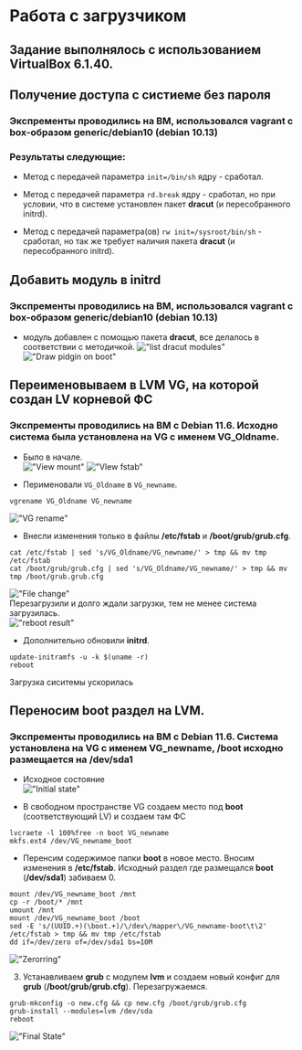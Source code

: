 # Работа с загрузчиком
## Задание выполнялось с использованием VirtualBox 6.1.40. 

## Получение доступа с систиеме без пароля
### Экспременты проводились на ВМ, использовался vagrant с box-образом generic/debian10 (debian 10.13)
### Результаты следующие:
- Метод с передачей параметра `init=/bin/sh` ядру - сработал.

- Метод с передачей параметра `rd.break` ядру - сработал, но при условии, что в системе установлен пакет **dracut** (и пересобранного initrd).

- Метод с передачей параметра(ов) `rw init=/sysroot/bin/sh` - сработал, но так же требует наличия пакета **dracut** (и пересобранного initrd).

## Добавить модуль в initrd
### Экспременты проводились на ВМ, использовался vagrant с box-образом generic/debian10 (debian 10.13)
- модуль добавлен с помощью пакета **dracut**, все делалось в соответствии с методичкой. 
!["list dracut modules"](https://github.com/mus-cat/otus-study-m2l8/blob/main/08.mkinitrd.png) 
!["Draw pidgin on boot"](https://github.com/mus-cat/otus-study-m2l8/blob/main/09.pidgin.png)

## Переименовываем в LVM VG, на которой создан LV корневой ФС 
### Экспременты проводились на ВМ c Debian 11.6. Исходно система была установлена на VG с именем VG_Oldname. 
- Было в начале.  
!["View mount"](https://github.com/mus-cat/otus-study-m2l8/blob/main/10.Initstate-MountLsblk.png)
!["VIew fstab"](https://github.com/mus-cat/otus-study-m2l8/blob/main/11.Initstate-lvsFstab.png)

- Перименовали `VG_Oldname` в `VG_newname`.
```
vgrename VG_Oldname VG_newname
```
!["VG rename"](https://github.com/mus-cat/otus-study-m2l8/blob/main/12.changeVGName.png)

- Внесли изменения только в файлы **/etc/fstab** и **/boot/grub/grub.cfg**.
```
cat /etc/fstab | sed 's/VG_Oldname/VG_newname/' > tmp && mv tmp /etc/fstab
cat /boot/grub/grub.cfg | sed 's/VG_Oldname/VG_newname/' > tmp && mv tmp /boot/grub.grub.cfg
```
!["File change"](https://github.com/mus-cat/otus-study-m2l8/blob/main/13.plusMount.png)  
Перезагрузили и долго ждали загрузки, тем не менее система загрузилась.  
!["reboot result"](https://github.com/mus-cat/otus-study-m2l8/blob/main/14.rebootResult.png)  

- Дополнительно обновили **initrd**.
```
update-initramfs -u -k $(uname -r)
reboot
```
Загрузка сиситемы ускорилась

## Переносим boot раздел на LVM.
### Экспременты проводились на ВМ c Debian 11.6. Система установлена на VG с именем VG_newname, /boot исходно размещается на /dev/sda1

- Исходное состояние  
!["Initial state"](https://github.com/mus-cat/otus-study-m2l8/blob/main/15.initBootState.png)  

- В свободном пространстве VG создаем место под **boot** (соответствующий LV)  и создаем там ФС
```
lvcraete -l 100%free -n boot VG_newname
mkfs.ext4 /dev/VG_newname_boot
```

- Перенсим содержимое папки **boot** в новое место. Вносим изменения в **/etc/fstab**. Исходный раздел где размещался **boot** (**/dev/sda1**) забиваем 0.
```
mount /dev/VG_newname_boot /mnt
cp -r /boot/* /mnt
umount /mnt
mount /dev/VG_newname_boot /boot
sed -E 's/(UUID.+)(\boot.+)/\/dev\/mapper\/VG_newname-boot\t\2' /etc/fstab > tmp && mv tmp /etc/fstab
dd if=/dev/zero of=/dev/sda1 bs=10M
```
!["Zerorring"](https://github.com/mus-cat/otus-study-m2l8/blob/main/16.zerroringOldSda1.png)

3. Устанавливаем **grub** с модулем **lvm** и создаем новый конфиг для **grub** (**/boot/grub/grub.cfg**).  Перезагружаемся.
```
grub-mkconfig -o new.cfg && cp new.cfg /boot/grub/grub.cfg
grub-install --modules=lvm /dev/sda
reboot
```
!["Final State"](https://github.com/mus-cat/otus-study-m2l8/blob/main/17.finalState.png)
